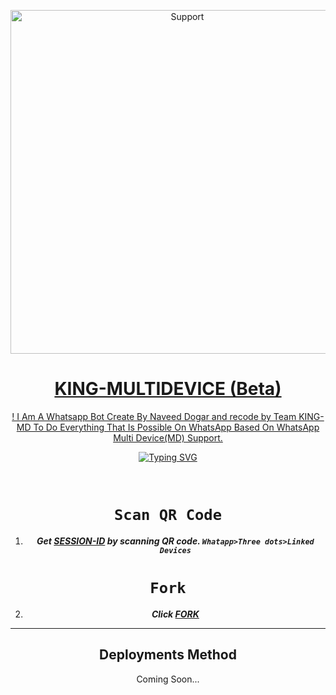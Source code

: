 </p>
<p align="center">
  <a href="https://chat.whatsapp.com/JIJplkiYyrFE4dyFGade43">
    <img alt=Support height="550" src="https://telegra.ph/file/9f8f9cc205e35e71f5ab8.jpg"> 
    </p>
<h1 align="center"> KING-MULTIDEVICE (Beta)
</h1>
<p align="center"> 
 ! I Am A Whatsapp Bot Create By Naveed Dogar and recode by Team KING-MD To Do Everything That Is Possible On WhatsApp Based On WhatsApp Multi Device(MD) Support.

  <div align="center">
<a href="https://git.io/typing-svg"><img src="https://readme-typing-svg.demolab.com?font=Black+Ops+One&size=50&pause=1000&color=1BFFDAFF&center=true&width=910&height=100&lines=THIS IS+KING-MD ;MULTI+DEVICE+WHATSAPP+BOT;CREATED+BY+NAVEED+DOGAR ;PUBLIC+RELESED; COMING+SOON...;TEAM KING-MD." alt="Typing SVG" /></a>
  </p>
  <br>

</p>

# ```Scan QR Code```

1. ***Get [SESSION-ID](https://replit.com/@naveeddogar/KING-MD-QR?output%20only=1&lite=1#index.js) by scanning QR code. `Whatapp>Three dots>Linked Devices`***
# ```Fork```
2. ***Click [FORK](https://github.com/naveeddogar/KING-MD/fork)***
 
---
## Deployments Method
Coming Soon...
